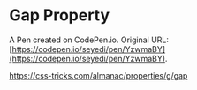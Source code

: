 # Gap Property

A Pen created on CodePen.io. Original URL: [https://codepen.io/seyedi/pen/YzwmaBY](https://codepen.io/seyedi/pen/YzwmaBY).

https://css-tricks.com/almanac/properties/g/gap
